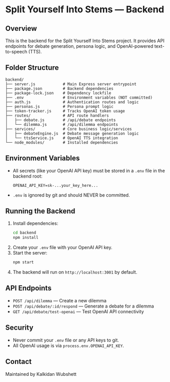 # Split Yourself Into Stems — Backend

## Overview
This is the backend for the Split Yourself Into Stems project. It provides API endpoints for debate generation, persona logic, and OpenAI-powered text-to-speech (TTS).

## Folder Structure

```
backend/
├── server.js            # Main Express server entrypoint
├── package.json         # Backend dependencies
├── package-lock.json    # Dependency lockfile
├── .env                 # Environment variables (NOT committed)
├── auth.js              # Authentication routes and logic
├── personas.js          # Persona prompt logic
├── token-tracker.js     # Tracks OpenAI token usage
├── routes/              # API route handlers
│   ├── debate.js        # /api/debate endpoints
│   └── dilemma.js       # /api/dilemma endpoints
├── services/            # Core business logic/services
│   ├── debateEngine.js  # Debate message generation logic
│   └── ttsService.js    # OpenAI TTS integration
└── node_modules/        # Installed dependencies
```

## Environment Variables
- All secrets (like your OpenAI API key) must be stored in a `.env` file in the backend root:
  ```
  OPENAI_API_KEY=sk-...your_key_here...
  ```
- `.env` is ignored by git and should NEVER be committed.

## Running the Backend
1. Install dependencies:
   ```sh
   cd backend
   npm install
   ```
2. Create your `.env` file with your OpenAI API key.
3. Start the server:
   ```sh
   npm start
   ```
4. The backend will run on `http://localhost:3001` by default.

## API Endpoints
- `POST /api/dilemma` — Create a new dilemma
- `POST /api/debate/:id/respond` — Generate a debate for a dilemma
- `GET /api/debate/test-openai` — Test OpenAI API connectivity

## Security
- Never commit your `.env` file or any API keys to git.
- All OpenAI usage is via `process.env.OPENAI_API_KEY`.

## Contact
Maintained by Kalkidan Wubshett 